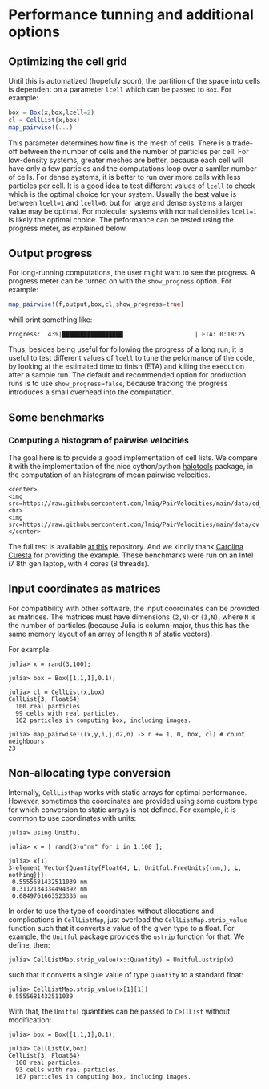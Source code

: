 # Performance tunning and additional options

## Optimizing the cell grid

Until this is automatized (hopefuly soon), the partition of the space into cells is dependent on a parameter `lcell` which can be passed to `Box`. For example:
```julia
box = Box(x,box,lcell=2)
cl = CellList(x,box)
map_pairwise!(...)
```
This parameter determines how fine is the mesh of cells. There is a trade-off between the number of cells and the number of particles per cell. For low-density systems, greater meshes are better, because each cell will have only a few particles and the computations loop over a samller number of cells. For dense systems, it is better to run over more cells with less particles per cell. It is a good idea to test different values of `lcell` to check which is the optimal choice for your system. Usually the best value is between `lcell=1` and `lcell=6`, but for large and dense systems a larger value may be optimal. For molecular systems with normal densities `lcell=1` is likely the optimal choice. The peformance can be tested using the progress meter, as explained below.  

## Output progress 

For long-running computations, the user might want to see the progress. A progress meter can be turned on with the `show_progress` option. For example:
```julia
map_pairwise!(f,output,box,cl,show_progress=true)
```
whill print something like:
```julia-repl
Progress:  43%|█████████████████                    | ETA: 0:18:25
```

Thus, besides being useful for following the progress of a long run, it is useful to test different values of `lcell` to tune the peformance of the code, by looking at the estimated time to finish (ETA) and killing the execution after a sample run. The default and recommended option for production runs is to use `show_progress=false`, because tracking the progress introduces a small overhead into the computation. 

## Some benchmarks

### Computing a histogram of pairwise velocities

The goal here is to provide a good implementation of cell lists. We compare it with the implementation of the nice cython/python [halotools](https://github.com/astropy/halotools) package, in the computation of an histogram of mean pairwise velocities. 

```@raw html
<center>
<img src=https://raw.githubusercontent.com/lmiq/PairVelocities/main/data/cd_v0.5.3.png>
<br>
<img src=https://raw.githubusercontent.com/lmiq/PairVelocities/main/data/cv_v0.5.3.png>
</center>
```

The full test is available [at this](https://github.com/lmiq/PairVelocities) repository. And we kindly thank [Carolina Cuesta](https://github.com/florpi) for providing the example. These benchmarks were run on an Intel i7 8th gen laptop, with 4 cores (8 threads). 

## Input coordinates as matrices

For compatibility with other software, the input coordinates can be provided as matrices. The matrices must have dimensions `(2,N)` or `(3,N)`, where `N` is the number of particles (because Julia is column-major, thus this has the same memory layout of an array of length `N` of static vectors). 

For example:
```julia-repl
julia> x = rand(3,100);

julia> box = Box([1,1,1],0.1);

julia> cl = CellList(x,box)
CellList{3, Float64}
  100 real particles.
  99 cells with real particles.
  162 particles in computing box, including images.

julia> map_pairwise!((x,y,i,j,d2,n) -> n += 1, 0, box, cl) # count neighbours
23

```

## Non-allocating type conversion 

Internally, `CellListMap` works with static arrays  for optimal performance. However, sometimes the coordinates are provided using some custom type for which conversion to static arrays is not defined. For example, it is common to use coordinates with units:

```julia-repl
julia> using Unitful

julia> x = [ rand(3)u"nm" for i in 1:100 ];

julia> x[1]
3-element Vector{Quantity{Float64, 𝐋, Unitful.FreeUnits{(nm,), 𝐋, nothing}}}:
 0.5555681432511039 nm
 0.3112134334494392 nm
 0.6849761663523335 nm

 ```

 In order to use the type of coordinates without allocations and complications in `CellListMap`, just overload the `CellListMap.strip_value` function such that it converts a value of the given type to a float. For example, the `Unitful` package provides the `ustrip` function for that. We define, then:

 ```julia-repl
 julia> CellListMap.strip_value(x::Quantity) = Unitful.ustrip(x)

 ```

 such that it converts a single value of type `Quantity` to a standard float:
```julia-repl
julia> CellListMap.strip_value(x[1][1])
0.5555681432511039

```

With that, the `Unitful` quantities can be passed to `CellList` without modification:

```julia-repl
julia> box = Box([1,1,1],0.1);

julia> CellList(x,box)
CellList{3, Float64}
  100 real particles.
  93 cells with real particles.
  167 particles in computing box, including images.

```








